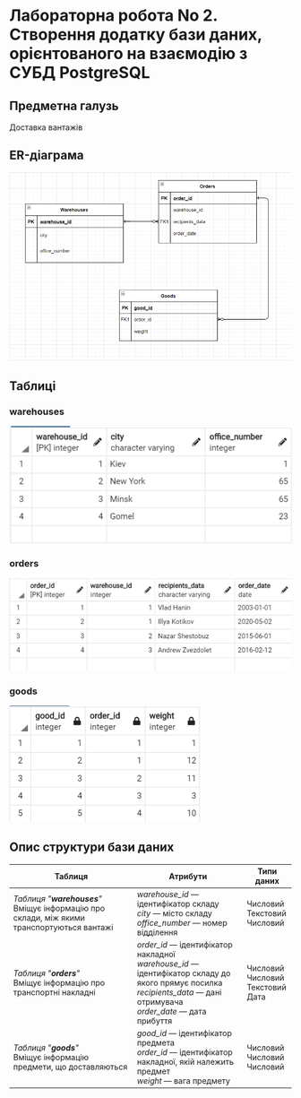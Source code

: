 # Лабораторна робота No 2. Створення додатку бази даних, орієнтованого на взаємодію з СУБД PostgreSQL

## Предметна галузь

Доставка вантажів

## ER-діаграма

![ER model](img/er.png)

## Таблиці

### warehouses
![Warehouses](../img/warehouses.png)
### orders
![Orders](../img/orders.png)
### goods
![Goods](../img/goods.png)

## Опис структури бази даних

| Таблиця | Атрибути | Типи даних |
|------------|---------|--------------------|
| _Таблиця "**warehouses**"_ <br> Вміщує інформацію про склади, між якими транспортуються вантажі | _warehouse_id_ — ідентифікатор складу<br> _city_ — місто складу <br> _office_number_ — номер відділення | Числовий <br> Текстовий <br> Числовий
| _Таблиця "**orders**"_ <br> Вміщує інформацію про транспортні накладні | _order_id_ — ідентифікатор накладної <br> _warehouse_id_ — ідентифікатор складу до якого прямує посилка<br> _recipients_data_ — дані отримувача <br> _order_date_ — дата прибуття | Числовий <br> Числовий <br> Текстовий <br> Дата |
| _Таблиця "**goods**"_ <br> Вміщує інформацію предмети, що доставляються | _good_id_ — ідентифікатор предмета<br> _order_id_ — ідентифікатор накладної, якій належить предмет <br> _weight_ — вага предмету | Числовий <br> Числовий <br> Числовий
